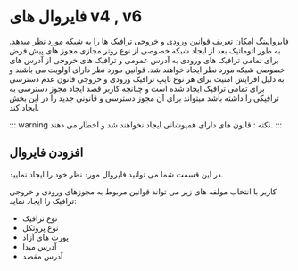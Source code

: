 # فایروال های v4 , v6

فایروالینگ امکان تعریف قوانین ورودی و خروجی ترافیک ها را به شبکه مورد نظر میدهد.
به طور اتوماتیک  بعد از ایجاد شبکه خصوصی از نوع روتر مجازی مجوز های پیش فرض برای تمامی ترافیک های ورودی به آدرس عمومی و ترافیک های خروجی از آدرس های خصوصی شبکه مورد نظر ایجاد خواهند شد.
قوانین مورد نظر دارای اولویت می باشند و به دلیل افزایش امنیت برای هر نوع تایپ ترافیک ورودی و خروجی قانون عدم دسترسی برای تمامی ترافیک ایجاد شده است و چنانچه کاربر قصد ایجاد مجوز دسترسی به ترافیکی را داشته باشد میتواند برای آن مجوز دسترسی و قانونی جدید را در این بخش ایجاد کند.

::: warning نکته :
 قانون های دارای همپوشانی ایجاد نخواهند شد و اخطار می دهند.
:::


## افزودن فایروال
در این قسمت شما می توانید فایروال مورد نظر خود را ایجاد نمایید.


<DarkModeImage
  dark-src="/images/guides/fa/dark/networks/add-firewall.webp"
  light-src="/images/guides/fa/light/networks/add-firewall.webp"
  alt="Create firewall"
/>

<!-- todo: we ca explain more about this fields -->

کاربر با انتخاب مولفه های زیر می تواند قوانین مربوط به مجوزهای ورودی و خروجی ترافیک را ایجاد نماید:
- نوع ترافیک
- نوع پروتکل
- پورت های آزاد
- آدرس مبدا
- آدرس مقصد

<DarkModeImage
  dark-src="/images/guides/fa/dark/networks/firewall-entry.webp"
  light-src="/images/guides/fa/light/networks/firewall-entry.webp"
  alt="Firewall entry"
/>
